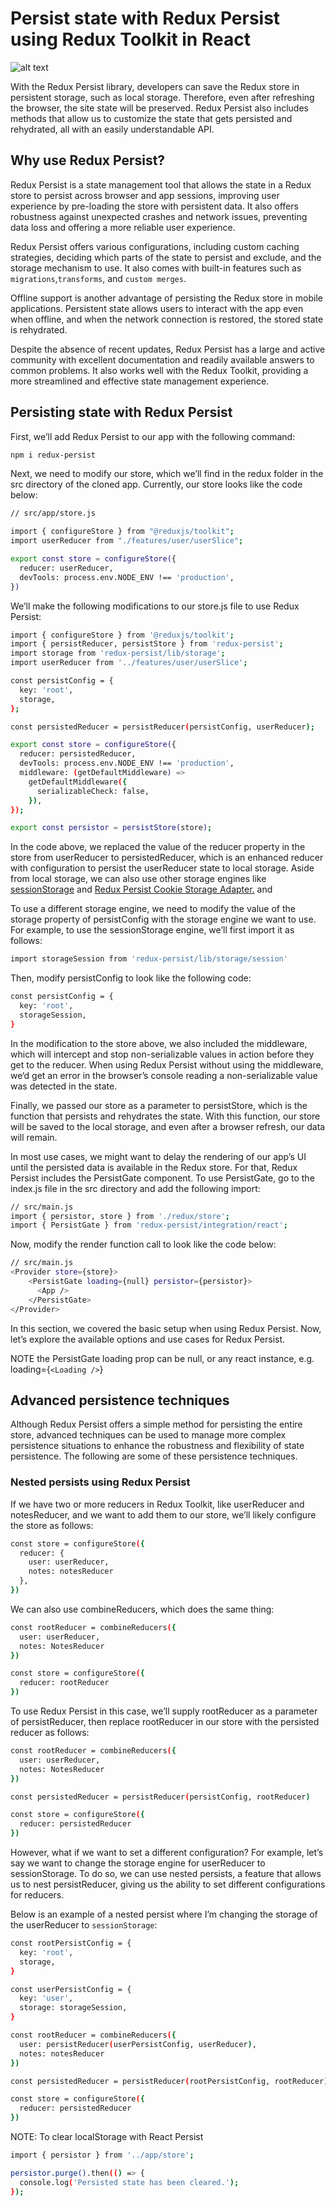 # Persist state with Redux Persist using Redux Toolkit in React

![alt text](./public/image.png)

With the Redux Persist library, developers can save the Redux store in persistent storage, such as local storage. Therefore, even after refreshing the browser, the site state will be preserved. Redux Persist also includes methods that allow us to customize the state that gets persisted and rehydrated, all with an easily understandable API.

## Why use Redux Persist?

Redux Persist is a state management tool that allows the state in a Redux store to persist across browser and app sessions, improving user experience by pre-loading the store with persistent data. It also offers robustness against unexpected crashes and network issues, preventing data loss and offering a more reliable user experience.

Redux Persist offers various configurations, including custom caching strategies, deciding which parts of the state to persist and exclude, and the storage mechanism to use. It also comes with built-in features such as <code>migrations</code>,<code>transforms</code>, and <code>custom merges</code>.

Offline support is another advantage of persisting the Redux store in mobile applications. Persistent state allows users to interact with the app even when offline, and when the network connection is restored, the stored state is rehydrated.

Despite the absence of recent updates, Redux Persist has a large and active community with excellent documentation and readily available answers to common problems. It also works well with the Redux Toolkit, providing a more streamlined and effective state management experience.

## Persisting state with Redux Persist

First, we’ll add Redux Persist to our app with the following command:

```bash
npm i redux-persist
```

Next, we need to modify our store, which we’ll find in the redux folder in the src directory of the cloned app. Currently, our store looks like the code below:

```bash
// src/app/store.js

import { configureStore } from "@reduxjs/toolkit";
import userReducer from "./features/user/userSlice";

export const store = configureStore({
  reducer: userReducer,
  devTools: process.env.NODE_ENV !== 'production',
})
```

We’ll make the following modifications to our store.js file to use Redux Persist:

```bash
import { configureStore } from '@reduxjs/toolkit';
import { persistReducer, persistStore } from 'redux-persist';
import storage from 'redux-persist/lib/storage';
import userReducer from '../features/user/userSlice';

const persistConfig = {
  key: 'root',
  storage,
};

const persistedReducer = persistReducer(persistConfig, userReducer);

export const store = configureStore({
  reducer: persistedReducer,
  devTools: process.env.NODE_ENV !== 'production',
  middleware: (getDefaultMiddleware) =>
    getDefaultMiddleware({
      serializableCheck: false,
    }),
});

export const persistor = persistStore(store);
```

In the code above, we replaced the value of the reducer property in the store from userReducer to persistedReducer, which is an enhanced reducer with configuration to persist the userReducer state to local storage. Aside from local storage, we can also use other storage engines like [sessionStorage](https://developer.mozilla.org/en-US/docs/Web/API/Window/sessionStorage) and [Redux Persist Cookie Storage Adapter.](https://developer.mozilla.org/en-US/docs/Web/API/Window/sessionStorage) and

To use a different storage engine, we need to modify the value of the storage property of persistConfig with the storage engine we want to use. For example, to use the sessionStorage engine, we’ll first import it as follows:

```bash
import storageSession from 'redux-persist/lib/storage/session'
```

Then, modify persistConfig to look like the following code:

```bash
const persistConfig = {
  key: 'root',
  storageSession,
}
```

In the modification to the store above, we also included the middleware, which will intercept and stop non-serializable values in action before they get to the reducer. When using Redux Persist without using the middleware, we‘d get an error in the browser’s console reading a non-serializable value was detected in the state.

Finally, we passed our store as a parameter to persistStore, which is the function that persists and rehydrates the state. With this function, our store will be saved to the local storage, and even after a browser refresh, our data will remain.

In most use cases, we might want to delay the rendering of our app’s UI until the persisted data is available in the Redux store. For that, Redux Persist includes the PersistGate component. To use PersistGate, go to the index.js file in the src directory and add the following import:

```bash
// src/main.js
import { persistor, store } from './redux/store';
import { PersistGate } from 'redux-persist/integration/react';
```

Now, modify the render function call to look like the code below:

```bash
// src/main.js
<Provider store={store}>
    <PersistGate loading={null} persistor={persistor}>
      <App />
    </PersistGate>
</Provider>
```

In this section, we covered the basic setup when using Redux Persist. Now, let’s explore the available options and use cases for Redux Persist.

NOTE the PersistGate loading prop can be null, or any react instance, e.g. loading={`<Loading />`}

## Advanced persistence techniques

Although Redux Persist offers a simple method for persisting the entire store, advanced techniques can be used to manage more complex persistence situations to enhance the robustness and flexibility of state persistence. The following are some of these persistence techniques.

### Nested persists using Redux Persist

If we have two or more reducers in Redux Toolkit, like userReducer and notesReducer, and we want to add them to our store, we’ll likely configure the store as follows:

```bash
const store = configureStore({
  reducer: {
    user: userReducer,
    notes: notesReducer
  },
})
```

We can also use combineReducers, which does the same thing:

```bash
const rootReducer = combineReducers({
  user: userReducer,
  notes: NotesReducer
})

const store = configureStore({
  reducer: rootReducer
})
```

To use Redux Persist in this case, we’ll supply rootReducer as a parameter of persistReducer, then replace rootReducer in our store with the persisted reducer as follows:

```bash
const rootReducer = combineReducers({
  user: userReducer,
  notes: NotesReducer
})

const persistedReducer = persistReducer(persistConfig, rootReducer)

const store = configureStore({
  reducer: persistedReducer
})
```

However, what if we want to set a different configuration? For example, let’s say we want to change the storage engine for userReducer to sessionStorage. To do so, we can use nested persists, a feature that allows us to nest persistReducer, giving us the ability to set different configurations for reducers.

Below is an example of a nested persist where I’m changing the storage of the userReducer to <code>sessionStorage</code>:

```bash
const rootPersistConfig = {
  key: 'root',
  storage,
}

const userPersistConfig = {
  key: 'user',
  storage: storageSession,
}

const rootReducer = combineReducers({
  user: persistReducer(userPersistConfig, userReducer),
  notes: notesReducer
})

const persistedReducer = persistReducer(rootPersistConfig, rootReducer)

const store = configureStore({
  reducer: persistedReducer
})
```

NOTE: To clear localStorage with React Persist

```bash
import { persistor } from '../app/store';

persistor.purge().then(() => {
  console.log('Persisted state has been cleared.');
});
```
